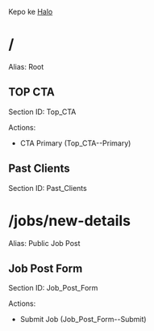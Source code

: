 Kepo ke [Halo](#Keee)

# / <a name="kepo"></a>

Alias: Root

## TOP CTA

Section ID: Top_CTA

Actions:
- CTA Primary (Top_CTA--Primary)

## Past Clients

Section ID: Past_Clients

# /jobs/new-details <a name="Keee"></a>

Alias: Public Job Post

## Job Post Form

Section ID: Job_Post_Form

Actions: 
- Submit Job (Job_Post_Form--Submit)
